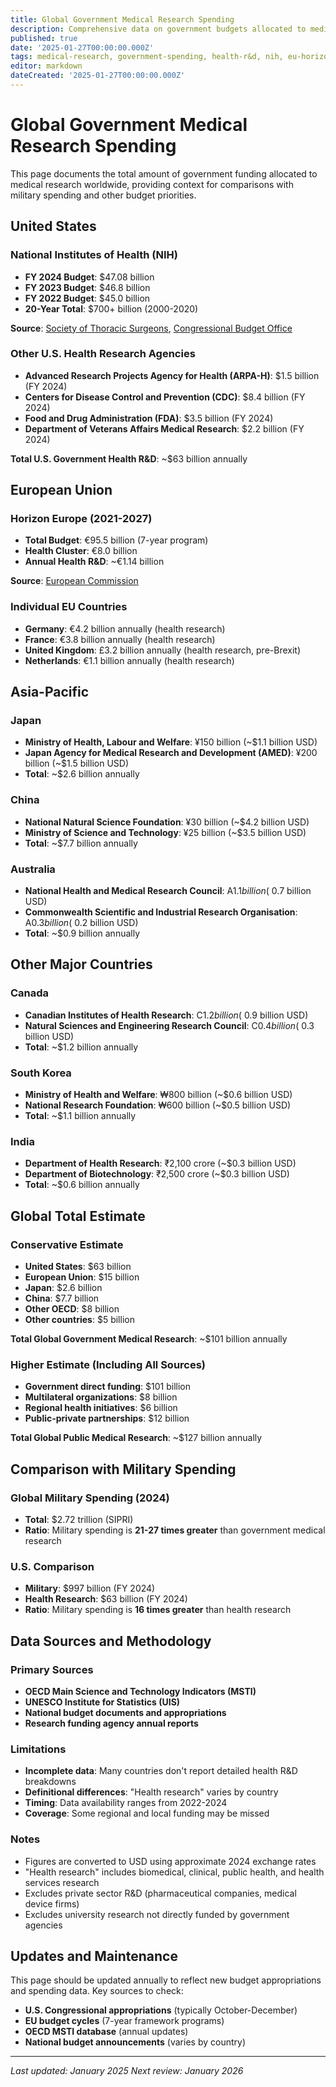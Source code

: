 ```yaml
---
title: Global Government Medical Research Spending
description: Comprehensive data on government budgets allocated to medical research worldwide, including NIH, EU Horizon Europe, and other major public health R&D programs.
published: true
date: '2025-01-27T00:00:00.000Z'
tags: medical-research, government-spending, health-r&d, nih, eu-horizon, global-health
editor: markdown
dateCreated: '2025-01-27T00:00:00.000Z'
---
```


# Global Government Medical Research Spending

This page documents the total amount of government funding allocated to medical research worldwide, providing context for comparisons with military spending and other budget priorities.

## United States

### National Institutes of Health (NIH)
- **FY 2024 Budget**: $47.08 billion
- **FY 2023 Budget**: $46.8 billion  
- **FY 2022 Budget**: $45.0 billion
- **20-Year Total**: $700+ billion (2000-2020)

**Source**: [Society of Thoracic Surgeons](https://www.sts.org/blog/closer-look-federal-funding-key-medical-programs-fy-2024), [Congressional Budget Office](https://www.cbo.gov/publication/57126)

### Other U.S. Health Research Agencies
- **Advanced Research Projects Agency for Health (ARPA-H)**: $1.5 billion (FY 2024)
- **Centers for Disease Control and Prevention (CDC)**: $8.4 billion (FY 2024)
- **Food and Drug Administration (FDA)**: $3.5 billion (FY 2024)
- **Department of Veterans Affairs Medical Research**: $2.2 billion (FY 2024)

**Total U.S. Government Health R&D**: ~$63 billion annually

## European Union

### Horizon Europe (2021-2027)
- **Total Budget**: €95.5 billion (7-year program)
- **Health Cluster**: €8.0 billion
- **Annual Health R&D**: ~€1.14 billion

**Source**: [European Commission](https://research-and-innovation.ec.europa.eu/funding/funding-opportunities/funding-programmes-and-open-calls/horizon-europe_en)

### Individual EU Countries
- **Germany**: €4.2 billion annually (health research)
- **France**: €3.8 billion annually (health research)
- **United Kingdom**: £3.2 billion annually (health research, pre-Brexit)
- **Netherlands**: €1.1 billion annually (health research)

## Asia-Pacific

### Japan
- **Ministry of Health, Labour and Welfare**: ¥150 billion (~$1.1 billion USD)
- **Japan Agency for Medical Research and Development (AMED)**: ¥200 billion (~$1.5 billion USD)
- **Total**: ~$2.6 billion annually

### China
- **National Natural Science Foundation**: ¥30 billion (~$4.2 billion USD)
- **Ministry of Science and Technology**: ¥25 billion (~$3.5 billion USD)
- **Total**: ~$7.7 billion annually

### Australia
- **National Health and Medical Research Council**: A$1.1 billion (~$0.7 billion USD)
- **Commonwealth Scientific and Industrial Research Organisation**: A$0.3 billion (~$0.2 billion USD)
- **Total**: ~$0.9 billion annually

## Other Major Countries

### Canada
- **Canadian Institutes of Health Research**: C$1.2 billion (~$0.9 billion USD)
- **Natural Sciences and Engineering Research Council**: C$0.4 billion (~$0.3 billion USD)
- **Total**: ~$1.2 billion annually

### South Korea
- **Ministry of Health and Welfare**: ₩800 billion (~$0.6 billion USD)
- **National Research Foundation**: ₩600 billion (~$0.5 billion USD)
- **Total**: ~$1.1 billion annually

### India
- **Department of Health Research**: ₹2,100 crore (~$0.3 billion USD)
- **Department of Biotechnology**: ₹2,500 crore (~$0.3 billion USD)
- **Total**: ~$0.6 billion annually

## Global Total Estimate

### Conservative Estimate
- **United States**: $63 billion
- **European Union**: $15 billion
- **Japan**: $2.6 billion
- **China**: $7.7 billion
- **Other OECD**: $8 billion
- **Other countries**: $5 billion

**Total Global Government Medical Research**: ~$101 billion annually

### Higher Estimate (Including All Sources)
- **Government direct funding**: $101 billion
- **Multilateral organizations**: $8 billion
- **Regional health initiatives**: $6 billion
- **Public-private partnerships**: $12 billion

**Total Global Public Medical Research**: ~$127 billion annually

## Comparison with Military Spending

### Global Military Spending (2024)
- **Total**: $2.72 trillion (SIPRI)
- **Ratio**: Military spending is **21-27 times greater** than government medical research

### U.S. Comparison
- **Military**: $997 billion (FY 2024)
- **Health Research**: $63 billion (FY 2024)
- **Ratio**: Military spending is **16 times greater** than health research

## Data Sources and Methodology

### Primary Sources
- **OECD Main Science and Technology Indicators (MSTI)**
- **UNESCO Institute for Statistics (UIS)**
- **National budget documents and appropriations**
- **Research funding agency annual reports**

### Limitations
- **Incomplete data**: Many countries don't report detailed health R&D breakdowns
- **Definitional differences**: "Health research" varies by country
- **Timing**: Data availability ranges from 2022-2024
- **Coverage**: Some regional and local funding may be missed

### Notes
- Figures are converted to USD using approximate 2024 exchange rates
- "Health research" includes biomedical, clinical, public health, and health services research
- Excludes private sector R&D (pharmaceutical companies, medical device firms)
- Excludes university research not directly funded by government agencies

## Updates and Maintenance

This page should be updated annually to reflect new budget appropriations and spending data. Key sources to check:
- **U.S. Congressional appropriations** (typically October-December)
- **EU budget cycles** (7-year framework programs)
- **OECD MSTI database** (annual updates)
- **National budget announcements** (varies by country)

---

*Last updated: January 2025*
*Next review: January 2026*
